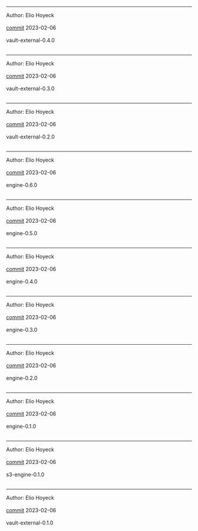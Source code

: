 
-------------------------------------------------------------

Author: Elio Hoyeck  <br></br>
 [commit](https://github.com/Eliohoyeck/terraform-aws-privatemodule/commit/48c6d11f90f98b7502d2b352b9b4637decdf2d9d)	 2023-02-06 <br></br>
 vault-external-0.4.0 <br></br>


-------------------------------------------------------------

Author: Elio Hoyeck  <br></br>
 [commit](https://github.com/Eliohoyeck/terraform-aws-privatemodule/commit/5c9c449d32f4828426ba36eb772ad7f3c9b83d3a)	 2023-02-06 <br></br>
 vault-external-0.3.0 <br></br>


-------------------------------------------------------------

Author: Elio Hoyeck  <br></br>
 [commit](https://github.com/Eliohoyeck/terraform-aws-privatemodule/commit/80ad6d7c3aa98a683be43befa9a651753825f219)	 2023-02-06 <br></br>
 vault-external-0.2.0 <br></br>


-------------------------------------------------------------

Author: Elio Hoyeck  <br></br>
 [commit](https://github.com/Eliohoyeck/terraform-aws-privatemodule/commit/14a454a6f1aa8295cf77ebc549bd0d5177582c10)	 2023-02-06 <br></br>
 engine-0.6.0 <br></br>


-------------------------------------------------------------

Author: Elio Hoyeck  <br></br>
 [commit](https://github.com/Eliohoyeck/terraform-aws-privatemodule/commit/c4661a3e802f658d9be92bac388070a86b653f78)	 2023-02-06 <br></br>
 engine-0.5.0 <br></br>


-------------------------------------------------------------

Author: Elio Hoyeck  <br></br>
 [commit](https://github.com/Eliohoyeck/terraform-aws-privatemodule/commit/bfdc626ad9d51e78ddd72dc5428e6d27662bee8c)	 2023-02-06 <br></br>
 engine-0.4.0 <br></br>


-------------------------------------------------------------

Author: Elio Hoyeck  <br></br>
 [commit](https://github.com/Eliohoyeck/terraform-aws-privatemodule/commit/f3ad9522baa97c3bcad1011bbe0711e73992aa97)	 2023-02-06 <br></br>
 engine-0.3.0 <br></br>


-------------------------------------------------------------

Author: Elio Hoyeck  <br></br>
 [commit](https://github.com/Eliohoyeck/terraform-aws-privatemodule/commit/ed1cf267d240c88d11ed9ab9067f45fb84e89f56)	 2023-02-06 <br></br>
 engine-0.2.0 <br></br>


-------------------------------------------------------------

Author: Elio Hoyeck  <br></br>
 [commit](https://github.com/Eliohoyeck/terraform-aws-privatemodule/commit/b4b5374f4c03f991138ff1a41009385bfd98a6ba)	 2023-02-06 <br></br>
 engine-0.1.0 <br></br>


-------------------------------------------------------------

Author: Elio Hoyeck  <br></br>
 [commit](https://github.com/Eliohoyeck/terraform-aws-privatemodule/commit/df6cc46c0d05aa847265901e3835c8c881e9f38c)	 2023-02-06 <br></br>
 s3-engine-0.1.0 <br></br>


-------------------------------------------------------------

Author: Elio Hoyeck  <br></br>
 [commit](https://github.com/Eliohoyeck/terraform-aws-privatemodule/commit/df6cc46c0d05aa847265901e3835c8c881e9f38c)	 2023-02-06 <br></br>
 vault-external-0.1.0 <br></br>


